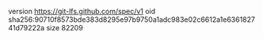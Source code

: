 version https://git-lfs.github.com/spec/v1
oid sha256:90710f8573bde383d8295e97b9750a1adc983e02c6612a1e636182741d79222a
size 82209
